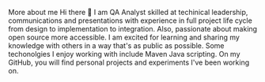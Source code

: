  More about me 
 Hi there 👋
I am QA Analyst skilled at techinical leadership, communications and presentations with experience in full project life cycle from design to implementation to integration. 
Also, passionate about making open source more accessible. I am excited  for learning and sharing my knowledge with others in a way that's as public as possible.
Some techonolgies I enjoy working with include Maven Java scripting.
On my GitHub, you will find personal projects and experiments I've been working on.

